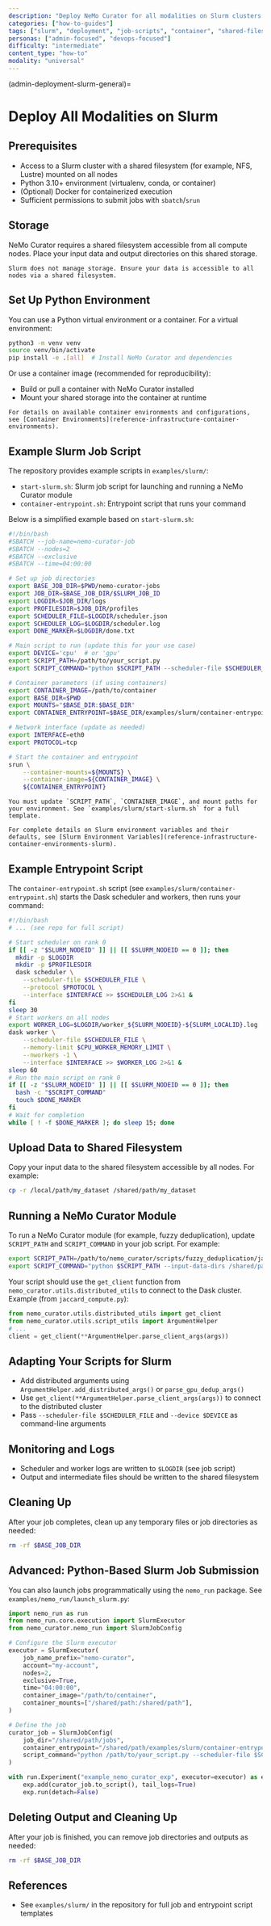 ```yaml
---
description: "Deploy NeMo Curator for all modalities on Slurm clusters with job scripts and Python-based job submission"
categories: ["how-to-guides"]
tags: ["slurm", "deployment", "job-scripts", "container", "shared-filesystem", "multi-modal"]
personas: ["admin-focused", "devops-focused"]
difficulty: "intermediate"
content_type: "how-to"
modality: "universal"
---
```


(admin-deployment-slurm-general)=
# Deploy All Modalities on Slurm

## Prerequisites

* Access to a Slurm cluster with a shared filesystem (for example, NFS, Lustre) mounted on all nodes
* Python 3.10+ environment (virtualenv, conda, or container)
* (Optional) Docker for containerized execution
* Sufficient permissions to submit jobs with `sbatch`/`srun`

## Storage

NeMo Curator requires a shared filesystem accessible from all compute nodes. Place your input data and output directories on this shared storage.

```{admonition} Note
Slurm does not manage storage. Ensure your data is accessible to all nodes via a shared filesystem.
```

## Set Up Python Environment

You can use a Python virtual environment or a container. For a virtual environment:

```bash
python3 -m venv venv
source venv/bin/activate
pip install -e .[all]  # Install NeMo Curator and dependencies
```

Or use a container image (recommended for reproducibility):

- Build or pull a container with NeMo Curator installed
- Mount your shared storage into the container at runtime

```{seealso}
For details on available container environments and configurations, see [Container Environments](reference-infrastructure-container-environments).
```

## Example Slurm Job Script

The repository provides example scripts in `examples/slurm/`:

- `start-slurm.sh`: Slurm job script for launching and running a NeMo Curator module
- `container-entrypoint.sh`: Entrypoint script that runs your command

Below is a simplified example based on `start-slurm.sh`:

```bash
#!/bin/bash
#SBATCH --job-name=nemo-curator-job
#SBATCH --nodes=2
#SBATCH --exclusive
#SBATCH --time=04:00:00

# Set up job directories
export BASE_JOB_DIR=$PWD/nemo-curator-jobs
export JOB_DIR=$BASE_JOB_DIR/$SLURM_JOB_ID
export LOGDIR=$JOB_DIR/logs
export PROFILESDIR=$JOB_DIR/profiles
export SCHEDULER_FILE=$LOGDIR/scheduler.json
export SCHEDULER_LOG=$LOGDIR/scheduler.log
export DONE_MARKER=$LOGDIR/done.txt

# Main script to run (update this for your use case)
export DEVICE='cpu'  # or 'gpu'
export SCRIPT_PATH=/path/to/your_script.py
export SCRIPT_COMMAND="python $SCRIPT_PATH --scheduler-file $SCHEDULER_FILE --device $DEVICE"

# Container parameters (if using containers)
export CONTAINER_IMAGE=/path/to/container
export BASE_DIR=$PWD
export MOUNTS="$BASE_DIR:$BASE_DIR"
export CONTAINER_ENTRYPOINT=$BASE_DIR/examples/slurm/container-entrypoint.sh

# Network interface (update as needed)
export INTERFACE=eth0
export PROTOCOL=tcp

# Start the container and entrypoint
srun \
    --container-mounts=${MOUNTS} \
    --container-image=${CONTAINER_IMAGE} \
    ${CONTAINER_ENTRYPOINT}
```

```{admonition} Note
You must update `SCRIPT_PATH`, `CONTAINER_IMAGE`, and mount paths for your environment. See `examples/slurm/start-slurm.sh` for a full template.
```

```{seealso}
For complete details on Slurm environment variables and their defaults, see [Slurm Environment Variables](reference-infrastructure-container-environments-slurm).
```

## Example Entrypoint Script

The `container-entrypoint.sh` script (see `examples/slurm/container-entrypoint.sh`) starts the Dask scheduler and workers, then runs your command:

```bash
#!/bin/bash
# ... (see repo for full script)

# Start scheduler on rank 0
if [[ -z "$SLURM_NODEID" ]] || [[ $SLURM_NODEID == 0 ]]; then
  mkdir -p $LOGDIR
  mkdir -p $PROFILESDIR
  dask scheduler \
    --scheduler-file $SCHEDULER_FILE \
    --protocol $PROTOCOL \
    --interface $INTERFACE >> $SCHEDULER_LOG 2>&1 &
fi
sleep 30
# Start workers on all nodes
export WORKER_LOG=$LOGDIR/worker_${SLURM_NODEID}-${SLURM_LOCALID}.log
dask worker \
    --scheduler-file $SCHEDULER_FILE \
    --memory-limit $CPU_WORKER_MEMORY_LIMIT \
    --nworkers -1 \
    --interface $INTERFACE >> $WORKER_LOG 2>&1 &
sleep 60
# Run the main script on rank 0
if [[ -z "$SLURM_NODEID" ]] || [[ $SLURM_NODEID == 0 ]]; then
  bash -c "$SCRIPT_COMMAND"
  touch $DONE_MARKER
fi
# Wait for completion
while [ ! -f $DONE_MARKER ]; do sleep 15; done
```

## Upload Data to Shared Filesystem

Copy your input data to the shared filesystem accessible by all nodes. For example:

```bash
cp -r /local/path/my_dataset /shared/path/my_dataset
```

## Running a NeMo Curator Module

To run a NeMo Curator module (for example, fuzzy deduplication), update `SCRIPT_PATH` and `SCRIPT_COMMAND` in your job script. For example:

```bash
export SCRIPT_PATH=/path/to/nemo_curator/scripts/fuzzy_deduplication/jaccard_compute.py
export SCRIPT_COMMAND="python $SCRIPT_PATH --input-data-dirs /shared/path/my_dataset --output-dir /shared/path/output --scheduler-file $SCHEDULER_FILE --device $DEVICE"
```

Your script should use the `get_client` function from `nemo_curator.utils.distributed_utils` to connect to the Dask cluster. Example (from `jaccard_compute.py`):

```python
from nemo_curator.utils.distributed_utils import get_client
from nemo_curator.utils.script_utils import ArgumentHelper
# ...
client = get_client(**ArgumentHelper.parse_client_args(args))
```

## Adapting Your Scripts for Slurm

- Add distributed arguments using `ArgumentHelper.add_distributed_args()` or `parse_gpu_dedup_args()`
- Use `get_client(**ArgumentHelper.parse_client_args(args))` to connect to the distributed cluster
- Pass `--scheduler-file $SCHEDULER_FILE` and `--device $DEVICE` as command-line arguments

## Monitoring and Logs

- Scheduler and worker logs are written to `$LOGDIR` (see job script)
- Output and intermediate files should be written to the shared filesystem

## Cleaning Up

After your job completes, clean up any temporary files or job directories as needed:

```bash
rm -rf $BASE_JOB_DIR
```

## Advanced: Python-Based Slurm Job Submission

You can also launch jobs programmatically using the `nemo_run` package. See `examples/nemo_run/launch_slurm.py`:

```python
import nemo_run as run
from nemo_run.core.execution import SlurmExecutor
from nemo_curator.nemo_run import SlurmJobConfig

# Configure the Slurm executor
executor = SlurmExecutor(
    job_name_prefix="nemo-curator",
    account="my-account",
    nodes=2,
    exclusive=True,
    time="04:00:00",
    container_image="/path/to/container",
    container_mounts=["/shared/path:/shared/path"],
)

# Define the job
curator_job = SlurmJobConfig(
    job_dir="/shared/path/jobs",
    container_entrypoint="/shared/path/examples/slurm/container-entrypoint.sh",
    script_command="python /path/to/your_script.py --scheduler-file $SCHEDULER_FILE --device $DEVICE",
)

with run.Experiment("example_nemo_curator_exp", executor=executor) as exp:
    exp.add(curator_job.to_script(), tail_logs=True)
    exp.run(detach=False)
```

## Deleting Output and Cleaning Up

After your job is finished, you can remove job directories and outputs as needed:

```bash
rm -rf $BASE_JOB_DIR
```

## References

- See `examples/slurm/` in the repository for full job and entrypoint script templates 